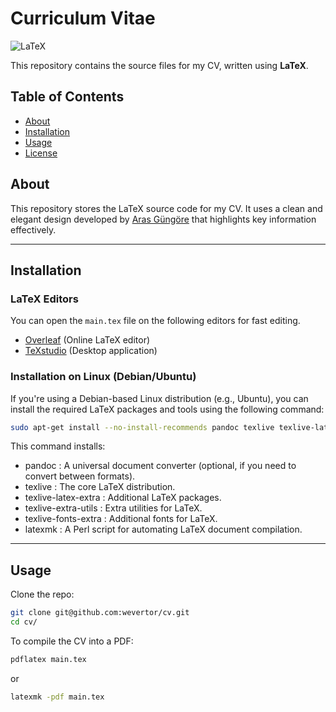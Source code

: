 # Curriculum Vitae

![LaTeX](https://img.shields.io/badge/LaTeX-blue?style=for-the-badge&logo=latex)

This repository contains the source files for my CV, written using **LaTeX**.

## Table of Contents

- [About](#about)
- [Installation](#installation)
- [Usage](#usage)
- [License](#license)

## About

This repository stores the LaTeX source code for my CV. It uses a clean and elegant design developed by [Aras Güngöre](https://github.com/arasgungore) that highlights key information effectively.

---

## Installation

### LaTeX Editors
You can open the ```main.tex``` file on the following editors for fast editing.
   - [Overleaf](https://www.overleaf.com/) (Online LaTeX editor)
   - [TeXstudio](https://www.texstudio.org/) (Desktop application)

### Installation on Linux (Debian/Ubuntu)

If you're using a Debian-based Linux distribution (e.g., Ubuntu), you can install the required LaTeX packages and tools using the following command:

```bash
sudo apt-get install --no-install-recommends pandoc texlive texlive-latex-extra texlive-extra-utils texlive-fonts-extra latexmk
```

This command installs: 

* pandoc : A universal document converter (optional, if you need to convert between formats).
* texlive : The core LaTeX distribution.
* texlive-latex-extra : Additional LaTeX packages.
* texlive-extra-utils : Extra utilities for LaTeX.
* texlive-fonts-extra : Additional fonts for LaTeX.
* latexmk : A Perl script for automating LaTeX document compilation.

---

## Usage

Clone the repo:

```bash
git clone git@github.com:wevertor/cv.git
cd cv/
```

To compile the CV into a PDF:

```bash
pdflatex main.tex
```

or

```bash
latexmk -pdf main.tex
```